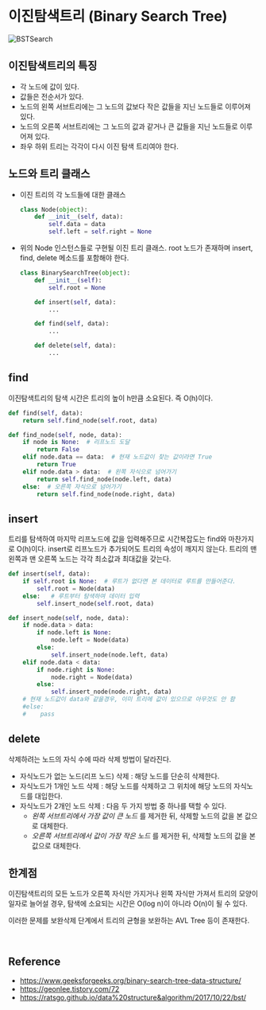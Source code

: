 # 이진탐색트리 (Binary Search Tree)

![BSTSearch](img/BSTSearch.png)

## 이진탐색트리의 특징
- 각 노드에 값이 있다.
- 값들은 전순서가 있다.
- 노드의 왼쪽 서브트리에는 그 노드의 값보다 작은 값들을 지닌 노드들로 이루어져 있다.
- 노드의 오른쪽 서브트리에는 그 노드의 값과 같거나 큰 값들을 지닌 노드들로 이루어져 있다.
- 좌우 하위 트리는 각각이 다시 이진 탐색 트리여야 한다.


## 노드와 트리 클래스

- 이진 트리의 각 노드들에 대한 클래스
    ```Python
    class Node(object):
        def __init__(self, data):
            self.data = data
            self.left = self.right = None
    ```

- 위의 Node 인스턴스들로 구현될 이진 트리 클래스. root 노드가 존재하며 insert, find, delete 메소드를 포함해야 한다.
    ```Python
    class BinarySearchTree(object):
        def __init__(self):
            self.root = None

        def insert(self, data):
            ...

        def find(self, data):
            ...

        def delete(self, data):
            ...
    ```


## find
이진탐색트리의 탐색 시간은 트리의 높이 h만큼 소요된다. 즉 O(h)이다.
```Python
def find(self, data):
    return self.find_node(self.root, data)

def find_node(self, node, data):
    if node is None:  # 리프노드 도달
        return False
    elif node.data == data:  # 현재 노드값이 찾는 값이라면 True
        return True
    elif node.data > data:  # 왼쪽 자식으로 넘어가기
        return self.find_node(node.left, data)
    else:  # 오른쪽 자식으로 넘어가기
        return self.find_node(node.right, data)
```


## insert
트리를 탐색하여 마지막 리프노드에 값을 입력해주므로 시간복잡도는 find와 마찬가지로 O(h)이다.
insert로 리프노드가 추가되어도 트리의 속성이 깨지지 않는다.
트리의 맨 왼쪽과 맨 오른쪽 노드는 각각 최소값과 최대값을 갖는다.
```Python
def insert(self, data):
    if self.root is None:  # 루트가 없다면 본 데이터로 루트를 만들어준다.
        self.root = Node(data)
    else:   # 루트부터 탐색하여 데이터 입력
        self.insert_node(self.root, data)

def insert_node(self, node, data):            
    if node.data > data:
        if node.left is None:
            node.left = Node(data)
        else:
            self.insert_node(node.left, data)
    elif node.data < data:
        if node.right is None:
            node.right = Node(data)
        else:
            self.insert_node(node.right, data)
    # 현재 노드값이 data와 같을경우, 이미 트리에 값이 있으므로 아무것도 안 함
    #else:
    #    pass

```


## delete
삭제하려는 노드의 자식 수에 따라 삭제 방법이 달라진다.
- 자식노드가 없는 노드(리프 노드) 삭제 : 해당 노드를 단순히 삭제한다.
- 자식노드가 1개인 노드 삭제 : 해당 노드를 삭제하고 그 위치에 해당 노드의 자식노드를 대입한다.
- 자식노드가 2개인 노드 삭제 : 다음 두 가지 방법 중 하나를 택할 수 있다.
    - *왼쪽 서브트리에서 가장 값이 큰 노드* 를 제거한 뒤, 삭제할 노드의 값을 본 값으로 대체한다.
    - *오른쪽 서브트리에서 값이 가장 작은 노드* 를 제거한 뒤, 삭제할 노드의 값을 본 값으로 대체한다.
    
    
    
## 한계점
이진탐색트리의 모든 노드가 오른쪽 자식만 가지거나 왼쪽 자식만 가져서 트리의 모양이 일자로 늘어설 경우,
탐색에 소요되는 시간은 O(log n)이 아니라 O(n)이 될 수 있다.

이러한 문제를 보완삭제 단계에서 트리의 균형을 보완하는 AVL Tree 등이 존재한다.


<br>


## Reference
- https://www.geeksforgeeks.org/binary-search-tree-data-structure/
- https://geonlee.tistory.com/72
- https://ratsgo.github.io/data%20structure&algorithm/2017/10/22/bst/
